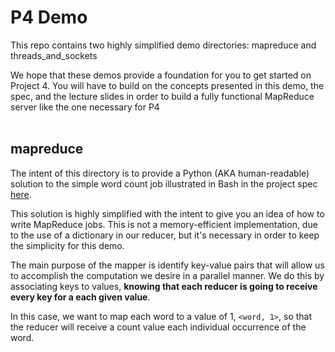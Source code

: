 # P4 Demo
This repo contains two highly simplified demo directories: mapreduce and threads_and_sockets

We hope that these demos provide a foundation for you to get started on Project 4. You will have to build on the concepts presented in this demo, the spec, and the lecture slides in order to build a fully functional MapReduce server like the one necessary for P4
<br><br>

## mapreduce
The intent of this directory is to provide a Python (AKA human-readable) solution to the simple word count job illustrated in Bash in the project spec [here](https://eecs485staff.github.io/p4-mapreduce/#walk-through-example).

This solution is highly simplified with the intent to give you an idea of how to write MapReduce jobs. This is not a memory-efficient implementation, due to the use of a dictionary in our reducer, but it's necessary in order to keep the simplicity for this demo.

The main purpose of the mapper is identify key-value pairs that will allow us to accomplish the computation we desire in a parallel manner. We do this by associating keys to values, **knowing that each reducer is going to receive every key for a each given value**.

In this case, we want to map each word to a value of 1, `<word, 1>`, so that the reducer will receive a count value each individual occurrence of the word.
